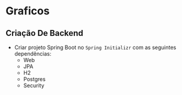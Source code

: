 # Graficos


## Criação De Backend
- Criar projeto Spring Boot no `Spring Initializr` com as seguintes dependências:
  - Web
  - JPA
  - H2
  - Postgres
  - Security
